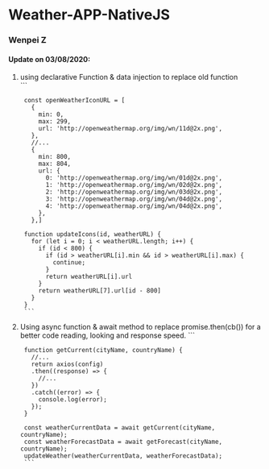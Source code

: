 # Weather-APP-NativeJS

### Wenpei Z

#### Update on 03/08/2020:
  1. using declarative Function & data injection to replace old function<br>
          ``` 
          
          const openWeatherIconURL = [
            {
              min: 0,
              max: 299,
              url: 'http://openweathermap.org/img/wn/11d@2x.png',
            },
            //...
            {
              min: 800,
              max: 804,
              url: {
                0: 'http://openweathermap.org/img/wn/01d@2x.png',
                1: 'http://openweathermap.org/img/wn/02d@2x.png',
                2: 'http://openweathermap.org/img/wn/03d@2x.png',
                3: 'http://openweathermap.org/img/wn/04d@2x.png',
                4: 'http://openweathermap.org/img/wn/04d@2x.png',
              },
            },]
 
          function updateIcons(id, weatherURL) {
            for (let i = 0; i < weatherURL.length; i++) {
              if (id < 800) {
                if (id > weatherURL[i].min && id > weatherURL[i].max) {
                  continue;
                }
                return weatherURL[i].url
              }
              return weatherURL[7].url[id - 800]
            }
          }
          ```
  2. Using async function & await method to replace promise.then(cb()) for a better code reading, looking and response speed.
          ```
          
          function getCurrent(cityName, countryName) { 
            //...
            return axios(config)
            .then((response) => {
              //...
            })
            .catch((error) => {
              console.log(error);
            });
          }

          const weatherCurrentData = await getCurrent(cityName, countryName);
          const weatherForecastData = await getForecast(cityName, countryName);
          updateWeather(weatherCurrentData, weatherForecastData);
          ```
